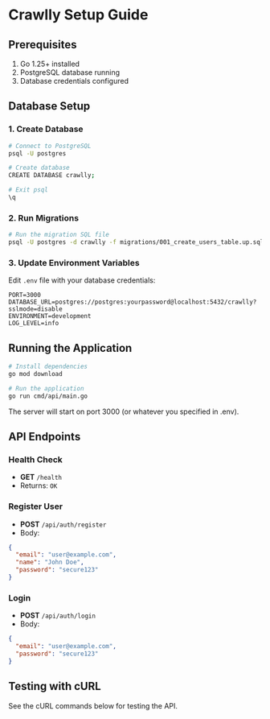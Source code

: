 # Crawlly Setup Guide

## Prerequisites

1. Go 1.25+ installed
2. PostgreSQL database running
3. Database credentials configured

## Database Setup

### 1. Create Database

```bash
# Connect to PostgreSQL
psql -U postgres

# Create database
CREATE DATABASE crawlly;

# Exit psql
\q
```

### 2. Run Migrations

```bash
# Run the migration SQL file
psql -U postgres -d crawlly -f migrations/001_create_users_table.up.sql
```

### 3. Update Environment Variables

Edit `.env` file with your database credentials:

```
PORT=3000
DATABASE_URL=postgres://postgres:yourpassword@localhost:5432/crawlly?sslmode=disable
ENVIRONMENT=development
LOG_LEVEL=info
```

## Running the Application

```bash
# Install dependencies
go mod download

# Run the application
go run cmd/api/main.go
```

The server will start on port 3000 (or whatever you specified in .env).

## API Endpoints

### Health Check
- **GET** `/health`
- Returns: `OK`

### Register User
- **POST** `/api/auth/register`
- Body:
```json
{
  "email": "user@example.com",
  "name": "John Doe",
  "password": "secure123"
}
```

### Login
- **POST** `/api/auth/login`
- Body:
```json
{
  "email": "user@example.com",
  "password": "secure123"
}
```

## Testing with cURL

See the cURL commands below for testing the API.
